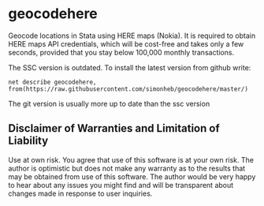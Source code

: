 # geocodehere


Geocode locations in Stata using HERE maps (Nokia). It is required to obtain HERE maps API credentials, which will be
cost-free and takes only a few seconds, provided that you stay below 100,000 monthly transactions.

The SSC version is outdated. To install the latest version from github write:
```
net describe geocodehere, from(https://raw.githubusercontent.com/simonheb/geocodehere/master/)
```


The git version is usually more up to date than the ssc version


## Disclaimer of Warranties and Limitation of Liability
Use at own risk. You agree that use of this software is at your own risk. The author is optimistic but does not make any warranty as to the results that may be obtained from use of this software. The author would be very happy to hear about any issues you might find and will be transparent about changes made in response to user inquiries.
